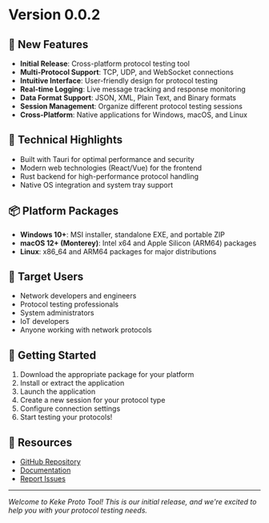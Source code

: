 # Version 0.0.2

## 🚀 New Features
- **Initial Release**: Cross-platform protocol testing tool
- **Multi-Protocol Support**: TCP, UDP, and WebSocket connections
- **Intuitive Interface**: User-friendly design for protocol testing
- **Real-time Logging**: Live message tracking and response monitoring
- **Data Format Support**: JSON, XML, Plain Text, and Binary formats
- **Session Management**: Organize different protocol testing sessions
- **Cross-Platform**: Native applications for Windows, macOS, and Linux

## 🔧 Technical Highlights
- Built with Tauri for optimal performance and security
- Modern web technologies (React/Vue) for the frontend
- Rust backend for high-performance protocol handling
- Native OS integration and system tray support

## 📦 Platform Packages
- **Windows 10+**: MSI installer, standalone EXE, and portable ZIP
- **macOS 12+ (Monterey)**: Intel x64 and Apple Silicon (ARM64) packages
- **Linux**: x86_64 and ARM64 packages for major distributions

## 🎯 Target Users
- Network developers and engineers
- Protocol testing professionals
- System administrators
- IoT developers
- Anyone working with network protocols

## 📝 Getting Started
1. Download the appropriate package for your platform
2. Install or extract the application
3. Launch the application
4. Create a new session for your protocol type
5. Configure connection settings
6. Start testing your protocols!

## 🔗 Resources
- [GitHub Repository](https://github.com/chenqi92/keke-proto-tool)
- [Documentation](https://github.com/chenqi92/keke-proto-tool/blob/main/README.md)
- [Report Issues](https://github.com/chenqi92/keke-proto-tool/issues)

---

*Welcome to Keke Proto Tool! This is our initial release, and we're excited to help you with your protocol testing needs.*
